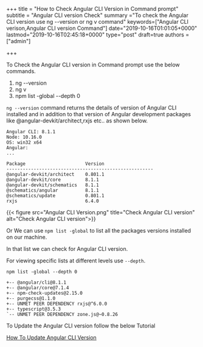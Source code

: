 +++
title = "How to Check Angular CLI Version in Command prompt"
subtitle = "Angular CLI version Check"
summary ="To check the Angular CLI version use ng --version or ng v command"
keywords=["Angular CLI verison,Angular CLI version Command"]
date="2019-10-16T01:01:05+0000"
lastmod="2019-10-16T02:45:18+0000"
type="post"
draft=true
authors = ["admin"]

+++

To Check the Angular CLI version in Command prompt use the below commands.

1. ng --version
2. ng v
3. npm list -global --depth 0

`ng --version` command returns the details of version of Angular CLI installed and in addition to that version of Angular development packages like @angular-devkit/architect,rxjs etc.. as shown below.

```
Angular CLI: 8.1.1
Node: 10.16.0
OS: win32 x64
Angular:
...

Package                      Version
------------------------------------------------------
@angular-devkit/architect    0.801.1
@angular-devkit/core         8.1.1
@angular-devkit/schematics   8.1.1
@schematics/angular          8.1.1
@schematics/update           0.801.1
rxjs                         6.4.0
```
{{< figure src="Angular CLI Version.png" title="Check Angular CLI version" alt="Check Angular CLI version">}}

Or We can use `npm list -global` to list all the packages versions installed on our machine. 

In that list we can check for Angular CLI version. 

For viewing specific lists at different levels use `--depth`.

```
npm list -global --depth 0

+-- @angular/cli@8.1.1
+-- @angular/core@7.1.4
+-- npm-check-updates@2.15.0
+-- purgecss@1.1.0
+-- UNMET PEER DEPENDENCY rxjs@^6.0.0
+-- typescript@3.5.3
`-- UNMET PEER DEPENDENCY zone.js@~0.8.26
```

To Update the Angular CLI version follow the below Tutorial

[How To Update Angular CLI Version](https://www.angularjswiki.com/angular/update-angular-cli-version-ng-update-to-latest-6-7-versions/)